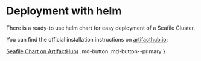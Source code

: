 # Deployment with helm

There is a ready-to use helm chart for easy deployment of a Seafile Cluster.

You can find the official installation instructions on [artifacthub.io](https://artifacthub.io):

[Seafile Chart on ArtifactHub](https://artifacthub.io/packages/helm/datamate/seafile){ .md-button .md-button--primary }
